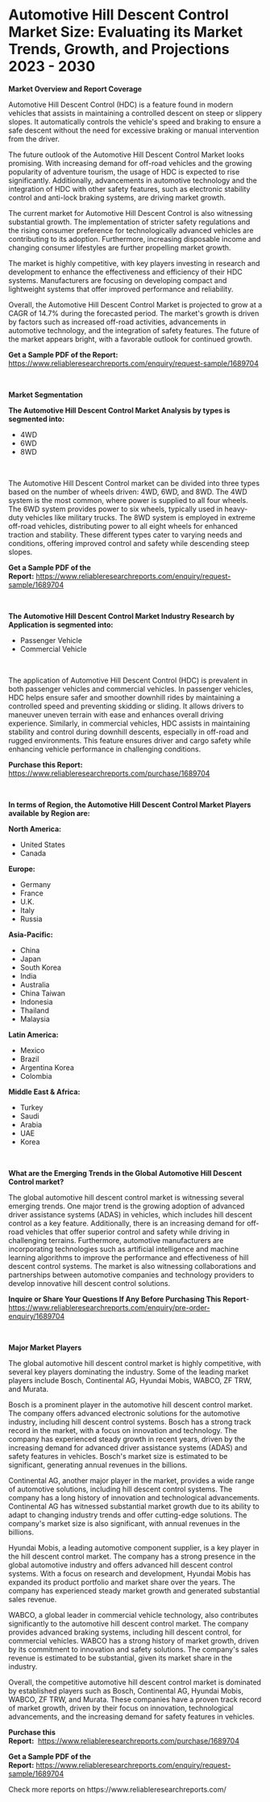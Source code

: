 <p><h1>Automotive Hill Descent Control Market Size: Evaluating its Market Trends, Growth, and Projections 2023 - 2030</h1></p><p><strong>Market Overview and Report Coverage</strong></p>
<p><p>Automotive Hill Descent Control (HDC) is a feature found in modern vehicles that assists in maintaining a controlled descent on steep or slippery slopes. It automatically controls the vehicle's speed and braking to ensure a safe descent without the need for excessive braking or manual intervention from the driver.</p><p>The future outlook of the Automotive Hill Descent Control Market looks promising. With increasing demand for off-road vehicles and the growing popularity of adventure tourism, the usage of HDC is expected to rise significantly. Additionally, advancements in automotive technology and the integration of HDC with other safety features, such as electronic stability control and anti-lock braking systems, are driving market growth.</p><p>The current market for Automotive Hill Descent Control is also witnessing substantial growth. The implementation of stricter safety regulations and the rising consumer preference for technologically advanced vehicles are contributing to its adoption. Furthermore, increasing disposable income and changing consumer lifestyles are further propelling market growth.</p><p>The market is highly competitive, with key players investing in research and development to enhance the effectiveness and efficiency of their HDC systems. Manufacturers are focusing on developing compact and lightweight systems that offer improved performance and reliability.</p><p>Overall, the Automotive Hill Descent Control Market is projected to grow at a CAGR of 14.7% during the forecasted period. The market's growth is driven by factors such as increased off-road activities, advancements in automotive technology, and the integration of safety features. The future of the market appears bright, with a favorable outlook for continued growth.</p></p>
<p><strong>Get a Sample PDF of the Report:</strong> <a href="https://www.reliableresearchreports.com/enquiry/request-sample/1689704">https://www.reliableresearchreports.com/enquiry/request-sample/1689704</a></p>
<p>&nbsp;</p>
<p><strong>Market Segmentation</strong></p>
<p><strong>The Automotive Hill Descent Control Market Analysis by types is segmented into:</strong></p>
<p><ul><li>4WD</li><li>6WD</li><li>8WD</li></ul></p>
<p>&nbsp;</p>
<p><p>The Automotive Hill Descent Control market can be divided into three types based on the number of wheels driven: 4WD, 6WD, and 8WD. The 4WD system is the most common, where power is supplied to all four wheels. The 6WD system provides power to six wheels, typically used in heavy-duty vehicles like military trucks. The 8WD system is employed in extreme off-road vehicles, distributing power to all eight wheels for enhanced traction and stability. These different types cater to varying needs and conditions, offering improved control and safety while descending steep slopes.</p></p>
<p><strong>Get a Sample PDF of the Report:</strong>&nbsp;<a href="https://www.reliableresearchreports.com/enquiry/request-sample/1689704">https://www.reliableresearchreports.com/enquiry/request-sample/1689704</a></p>
<p>&nbsp;</p>
<p><strong>The Automotive Hill Descent Control Market Industry Research by Application is segmented into:</strong></p>
<p><ul><li>Passenger Vehicle</li><li>Commercial Vehicle</li></ul></p>
<p>&nbsp;</p>
<p><p>The application of Automotive Hill Descent Control (HDC) is prevalent in both passenger vehicles and commercial vehicles. In passenger vehicles, HDC helps ensure safer and smoother downhill rides by maintaining a controlled speed and preventing skidding or sliding. It allows drivers to maneuver uneven terrain with ease and enhances overall driving experience. Similarly, in commercial vehicles, HDC assists in maintaining stability and control during downhill descents, especially in off-road and rugged environments. This feature ensures driver and cargo safety while enhancing vehicle performance in challenging conditions.</p></p>
<p><strong>Purchase this Report:</strong>&nbsp; <a href="https://www.reliableresearchreports.com/purchase/1689704">https://www.reliableresearchreports.com/purchase/1689704</a></p>
<p>&nbsp;</p>
<p><strong>In terms of Region, the Automotive Hill Descent Control Market Players available by Region are:</strong></p>
<p>
    <p> <strong> North America: </strong>
        <ul>
            <li>United States</li>
            <li>Canada</li>
        </ul>
        </p> 
    <p> <strong> Europe: </strong>
        <ul>
            <li>Germany</li>
            <li>France</li>
            <li>U.K.</li>
            <li>Italy</li>
            <li>Russia</li>
        </ul>
        </p> 
    <p> <strong> Asia-Pacific: </strong>
        <ul>
            <li>China</li>
            <li>Japan</li>
            <li>South Korea</li>
            <li>India</li>
            <li>Australia</li>
            <li>China Taiwan</li>
            <li>Indonesia</li>
            <li>Thailand</li>
            <li>Malaysia</li>
        </ul>
        </p> 
    <p> <strong> Latin America: </strong>
        <ul>
            <li>Mexico</li>
            <li>Brazil</li>
            <li>Argentina Korea</li>
            <li>Colombia</li>
        </ul>
        </p> 
    <p> <strong> Middle East & Africa: </strong>
        <ul>
            <li>Turkey</li>
            <li>Saudi</li>
            <li>Arabia</li>
            <li>UAE</li>
            <li>Korea</li>
        </ul>
    </p>
    </p>
<p>&nbsp;</p>
<p><strong>What are the Emerging Trends in the Global Automotive Hill Descent Control market?</strong></p>
<p><p>The global automotive hill descent control market is witnessing several emerging trends. One major trend is the growing adoption of advanced driver assistance systems (ADAS) in vehicles, which includes hill descent control as a key feature. Additionally, there is an increasing demand for off-road vehicles that offer superior control and safety while driving in challenging terrains. Furthermore, automotive manufacturers are incorporating technologies such as artificial intelligence and machine learning algorithms to improve the performance and effectiveness of hill descent control systems. The market is also witnessing collaborations and partnerships between automotive companies and technology providers to develop innovative hill descent control solutions.</p></p>
<p><strong>Inquire or Share Your Questions If Any Before Purchasing This Report</strong>- <a href="https://www.reliableresearchreports.com/enquiry/pre-order-enquiry/1689704">https://www.reliableresearchreports.com/enquiry/pre-order-enquiry/1689704</a></p>
<p>&nbsp;</p>
<p><strong>Major Market Players</strong></p>
<p><p>The global automotive hill descent control market is highly competitive, with several key players dominating the industry. Some of the leading market players include Bosch, Continental AG, Hyundai Mobis, WABCO, ZF TRW, and Murata.</p><p>Bosch is a prominent player in the automotive hill descent control market. The company offers advanced electronic solutions for the automotive industry, including hill descent control systems. Bosch has a strong track record in the market, with a focus on innovation and technology. The company has experienced steady growth in recent years, driven by the increasing demand for advanced driver assistance systems (ADAS) and safety features in vehicles. Bosch's market size is estimated to be significant, generating annual revenues in the billions.</p><p>Continental AG, another major player in the market, provides a wide range of automotive solutions, including hill descent control systems. The company has a long history of innovation and technological advancements. Continental AG has witnessed substantial market growth due to its ability to adapt to changing industry trends and offer cutting-edge solutions. The company's market size is also significant, with annual revenues in the billions.</p><p>Hyundai Mobis, a leading automotive component supplier, is a key player in the hill descent control market. The company has a strong presence in the global automotive industry and offers advanced hill descent control systems. With a focus on research and development, Hyundai Mobis has expanded its product portfolio and market share over the years. The company has experienced steady market growth and generated substantial sales revenue.</p><p>WABCO, a global leader in commercial vehicle technology, also contributes significantly to the automotive hill descent control market. The company provides advanced braking systems, including hill descent control, for commercial vehicles. WABCO has a strong history of market growth, driven by its commitment to innovation and safety solutions. The company's sales revenue is estimated to be substantial, given its market share in the industry.</p><p>Overall, the competitive automotive hill descent control market is dominated by established players such as Bosch, Continental AG, Hyundai Mobis, WABCO, ZF TRW, and Murata. These companies have a proven track record of market growth, driven by their focus on innovation, technological advancements, and the increasing demand for safety features in vehicles.</p></p>
<p><strong>Purchase this Report:</strong>&nbsp;&nbsp;<a href="https://www.reliableresearchreports.com/purchase/1689704">https://www.reliableresearchreports.com/purchase/1689704</a></p>
<p></p>
<p><strong>Get a Sample PDF of the Report:</strong>&nbsp;<a href="https://www.reliableresearchreports.com/enquiry/request-sample/1689704">https://www.reliableresearchreports.com/enquiry/request-sample/1689704</a></p>
<p>Check more reports on https://www.reliableresearchreports.com/</p>